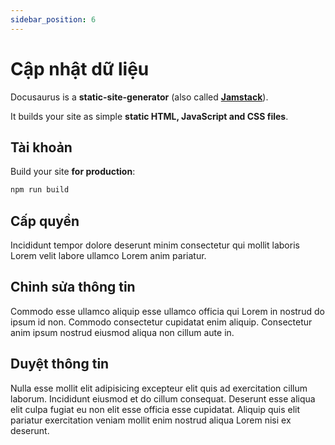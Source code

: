```yaml
---
sidebar_position: 6
---
```


# Cập nhật dữ liệu

Docusaurus is a **static-site-generator** (also called **[Jamstack](https://jamstack.org/)**).

It builds your site as simple **static HTML, JavaScript and CSS files**.

## Tài khoản

Build your site **for production**:

```bash
npm run build
```

## Cấp quyền

Incididunt tempor dolore deserunt minim consectetur qui mollit laboris Lorem velit labore ullamco Lorem anim pariatur.

## Chỉnh sửa thông tin

Commodo esse ullamco aliquip esse ullamco officia qui Lorem in nostrud do ipsum id non. Commodo consectetur cupidatat enim aliquip. Consectetur anim ipsum nostrud eiusmod aliqua non cillum aute in.

## Duyệt thông tin

Nulla esse mollit elit adipisicing excepteur elit quis ad exercitation cillum laborum. Incididunt eiusmod et do cillum consequat. Deserunt esse aliqua elit culpa fugiat eu non elit esse officia esse cupidatat. Aliquip quis elit pariatur exercitation veniam mollit enim nostrud aliqua Lorem nisi ex deserunt.